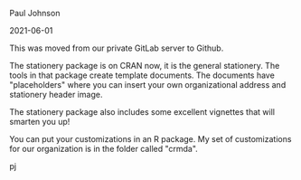 Paul Johnson

2021-06-01

This was moved from our private GitLab server to Github.

The stationery package is on CRAN now, it is the general
stationery. The tools in that package create template
documents.  The documents have "placeholders" where you can insert 
your own organizational address and stationery header image.

The stationery package also includes some excellent
vignettes that will smarten you up!


You can put your customizations in an R package.  My
set of customizations for our organization is in the
folder called "crmda".

pj
